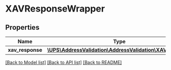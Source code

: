 # XAVResponseWrapper

## Properties
Name | Type | Description | Notes
------------ | ------------- | ------------- | -------------
**xav_response** | [**\UPS\AddressValidation\AddressValidation\XAVResponse**](XAVResponse.md) |  | 

[[Back to Model list]](../../README.md#documentation-for-models) [[Back to API list]](../../README.md#documentation-for-api-endpoints) [[Back to README]](../../README.md)

